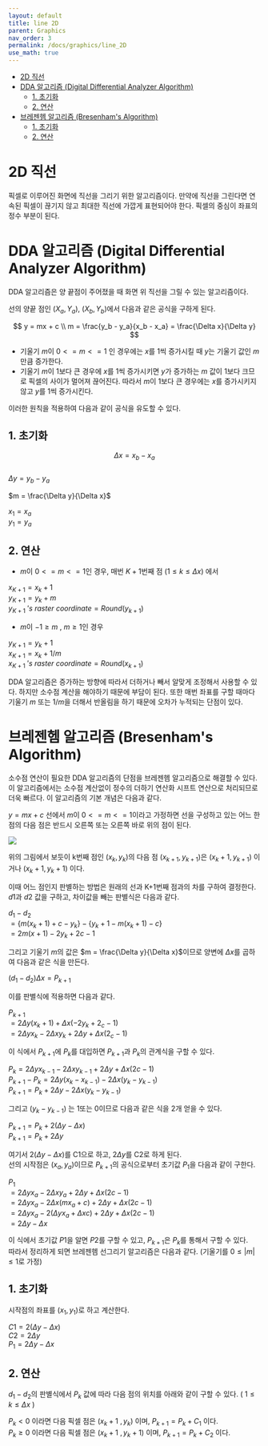 ```yaml
---
layout: default
title: line 2D
parent: Graphics
nav_order: 3
permalink: /docs/graphics/line_2D
use_math: true
---
```


* [2D 직선](#2d-직선)
* [DDA 알고리즘 (Digital Differential Analyzer Algorithm)](#dda-알고리즘-digital-differential-analyzer-algorithm)
	* [1. 초기화](#1-초기화)
	* [2. 연산](#2-연산)
* [브레젠헴 알고리즘 (Bresenham's Algorithm)](#브레젠헴-알고리즘-bresenhams-algorithm)
	* [1. 초기화](#1-초기화-1)
	* [2. 연산](#2-연산-1)

# 2D 직선

픽셀로 이루어진 화면에 직선을 그리기 위한 알고리즘이다. 만약에 직선을 그린다면 연속된 픽셀이 끊기지 않고 최대한 직선에 가깝게 표현되어야 한다. 픽셀의 중심이 좌표의 정수 부분이 된다.  


# DDA 알고리즘 (Digital Differential Analyzer Algorithm)

DDA 알고리즘은 양 끝점이 주어졌을 때 화면 위 직선을 그릴 수 있는 알고리즘이다.  

선의 양끝 점인 $(X_a, Y_a)$, $(X_b, Y_b)$에서 다음과 같은 공식을 구하게 된다. 

$$
y = mx + c \\
m = \frac{y_b - y_a}{x_b - x_a} = \frac{\Delta x}{\Delta y}
$$

- 기울기 $m$이 $0 <= m <= 1$ 인 경우에는 $x$를 1씩 증가시킬 때 $y$는 기울기 값인 $m$만큼 증가한다.  
- 기울기 $m$이 1보다 큰 경우에 $x$를 1씩 증가시키면 $y$가 증가하는 $m$ 값이 1보다 크므로 픽셀의 사이가 멀어져 끊어진다. 따라서 $m$이 1보다 큰 경우에는 $x$를 증가시키지 않고 $y$를 1씩 증가시킨다.  

이러한 원칙을 적용하여 다음과 같이 공식을 유도할 수 있다.  

## 1. 초기화

$$\Delta x = x_b - x_a$$  
$\Delta y = y_b - y_a$  

$m = \frac{\Delta y}{\Delta x}$  

$x_1 = x_a$  
$y_1 = y_a$  

## 2. 연산

- $m$이 $0 <= m <= 1$인 경우, 매번 $K + 1$번째 점 $(1 \leq k \leq \Delta x)$ 에서  

$x_{K+1} = x_k + 1$  
$y_{K+1} = y_k + m$  
$y_{K+1}\ 's\ raster\ coordinate = Round(y_{k+1})$  

- $m$이 $-1 \geq m \ , \ m \geq 1$인 경우  

$y_{K+1} = y_k + 1$  
$x_{K+1} = x_k + 1/m$  
$x_{K+1}\ 's\ raster\ coordinate = Round(x_{k+1})$  


DDA 알고리즘은 증가하는 방향에 따라서 더하거나 빼서 알맞게 조정해서 사용할 수 있다. 하지만 소수점 계산을 해야하기 때문에 부담이 된다. 또한 매번 좌표를 구할 때마다 기울기 $m$ 또는 $1/m$을 더해서 반올림을 하기 때문에 오차가 누적되는 단점이 있다.  

# 브레젠헴 알고리즘 (Bresenham's Algorithm)

소수점 연산이 필요한 DDA 알고리즘의 단점을 브레젠헴 알고리즘으로 해결할 수 있다. 이 알고리즘에서는 소수점 계산없이 정수의 더하기 연산화 시프트 연산으로 처리되므로 더욱 빠르다. 이 알고리즘의 기본 개념은 다음과 같다.  

$y = mx + c$ 선에서 $m$이 $0 <= m <= 1$이라고 가정하면 선을 구성하고 있는 어느 한 점의 다음 점은 반드시 오른쪽 또는 오른쪽 바로 위의 점이 된다.  

![](/TIL/docs/src/bres_01.png)

위의 그림에서 보듯이 k번째 점인 $(x_k, y_k)$의 다음 점 $(x_{k+1}, y_{k+1})$은 $(x_{k} + 1, y_{k+1})$ 이거나 $(x_{k}+1, y_{k}+1)$ 이다.  

이때 어느 점인지 판별하는 방법은 원래의 선과 K+1번째 점과의 차를 구하여 결정한다. $d1$과 $d2$ 값을 구하고, 차이값을 빼는 판별식은 다음과 같다.  

$d_1 - d_2$  
$= \{m(x_k + 1) + c - y_k\} - \{y_k + 1 - m(x_k + 1) - c\}$  
$= 2m(x + 1) - 2y_k + 2c - 1$  

그리고 기울기 $m$의 값은 $m = \frac{\Delta y}{\Delta x}$이므로 양변에 $\Delta x$를 곱하여 다음과 같은 식을 만든다.    

$(d_1 - d_2) \Delta x = P_{k+1}$  

이를 판별식에 적용하면 다음과 같다.  

$P_{k+1}$  
$= 2 \Delta y (x_k + 1) + \Delta x (-2y_k + 2_c - 1)$  
$= 2 \Delta yx_k - 2 \Delta xy_k + 2 \Delta y + \Delta x(2_c - 1)$  

이 식에서 $P_{k+1}$에 $P_k$를 대입하면 $P_{k+1}$과 $P_k$의 관계식을 구할 수 있다.  

$P_k = 2 \Delta yx_{k-1} - 2 \Delta xy_{k-1} + 2 \Delta y + \Delta x (2c - 1)$  
$P_{k+1} - P_k = 2 \Delta y(x_k - x_{k-1}) - 2 \Delta x(y_k - y_{k-1})$  
$P_{k+1} = P_k + 2 \Delta y - 2 \Delta x (y_k - y_{k-1})$  

그리고 $(y_k - y_{k-1})$ 는 1또는 0이므로 다음과 같은 식을 2개 얻을 수 있다.  

$P_{k+1} = P_k + 2(\Delta y - \Delta x)$  
$P_{k+1} = P_k + 2 \Delta y$  

여기서 $2(\Delta y - \Delta x)$를 C1으로 하고, $2 \Delta y$를 C2로 하게 된다.  
선의 시작점은 $(x_a, y_a)$이므로 $P_{k+1}$의 공식으로부터 초기값 $P_1$을 다음과 같이 구한다.  

$P_1$  
$= 2 \Delta yx_a - 2 \Delta xy_a + 2 \Delta y + \Delta x(2c - 1)$  
$= 2 \Delta yx_a - 2 \Delta x(mx_a + c) + 2 \Delta y + \Delta x (2c - 1)$  
$= 2 \Delta yx_a - 2(\Delta yx_a + \Delta xc) + 2 \Delta y + \Delta x (2c - 1)$  
$= 2 \Delta y - \Delta x$  

이 식에서 초기값 $P1$을 알면 $P2$를 구할 수 있고, $P_{k+1}$은 $P_k$를 통해서 구할 수 있다.  
따라서 정리하게 되면 브레젠헴 선그리기 알고리즘은 다음과 같다. (기울기를 $0 \leq |m| \leq 1$로 가정)  

## 1. 초기화

시작점의 좌표를 $(x_1, y_1)$로 하고 계산한다.  

$C1 = 2(\Delta y - \Delta x)$  
$C2 = 2 \Delta y$  
$P_1 = 2 \Delta y - \Delta x$  

## 2. 연산

$d_1 - d_2$의 판별식에서 $P_k$ 값에 따라 다음 점의 위치를 아래와 같이 구할 수 있다. ( $1 \leq k \leq \Delta x$ )

$P_k \lt 0$ 이라면 다음 픽셀 점은 $(x_k + 1\ , y_k)$ 이며, $P_{k+1} = P_k + C_1$ 이다.  
$P_k \geq 0$ 이라면 다음 픽셀 점은 $(x_k + 1\ , y_k + 1)$ 이며, $P_{k+1} = P_k + C_2$ 이다.  

